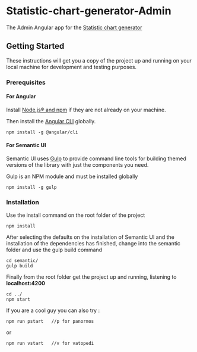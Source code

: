 # Statistic-chart-generator-Admin
The Admin Angular app for the [Statistic chart generator](https://github.com/AthanSoulis/Statistic-chart-generator)

## Getting Started
These instructions will get you a copy of the project up and running on your local machine for development and testing purposes.

### Prerequisites
#### For Angular
Install [Node.js® and npm](https://nodejs.org/en/download/) if they are not already on your machine.

Then install the [Angular CLI](https://github.com/angular/angular-cli) globally.

`npm install -g @angular/cli`

#### For Semantic UI
Semantic UI uses [Gulp](https://gulpjs.com/) to provide command line tools for building themed versions of the library with just the components you need.

Gulp is an NPM module and must be installed globally

`npm install -g gulp`

### Installation

Use the install command on the root folder of the project 

`npm install`

After selecting the defaults on the installation of Semantic UI and the installation of the dependencies has finished, change into the semantic folder and use the gulp build command

```
cd semantic/
gulp build
```

Finally from the root folder get the project up and running, listening to **localhost:4200**

```
cd ../
npm start
```

If you are a cool guy you can also try :

 ```
 npm run pstart   //p for panormos
 ```
 or
 ```
 npm run vstart   //v for vatopedi
 ```
